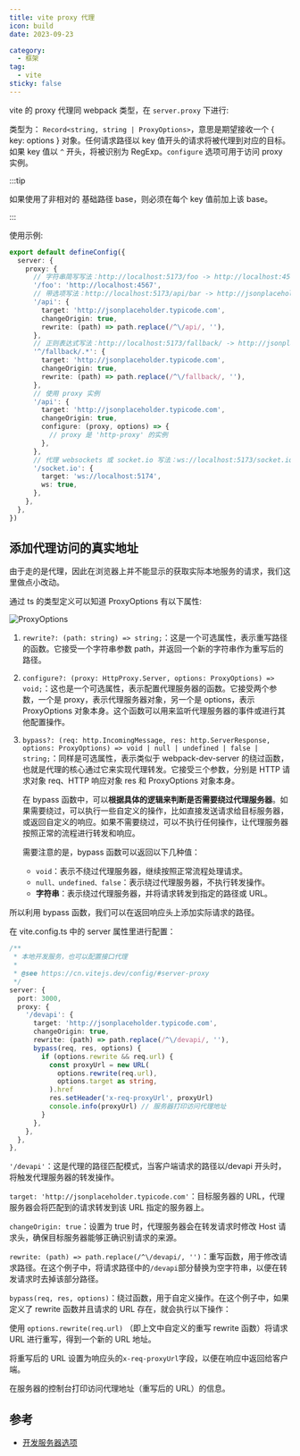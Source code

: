 ```yaml
---
title: vite proxy 代理
icon: build
date: 2023-09-23

category:
  - 框架
tag:
  - vite
sticky: false
---
```


vite 的 proxy 代理同 webpack 类型，在 `server.proxy` 下进行:

类型为： `Record<string, string | ProxyOptions>`，意思是期望接收一个 { key: options } 对象。任何请求路径以 key 值开头的请求将被代理到对应的目标。如果 key 值以 `^` 开头，将被识别为 RegExp。`configure` 选项可用于访问 proxy 实例。

:::tip

如果使用了非相对的 基础路径 base，则必须在每个 key 值前加上该 base。

:::

使用示例:

```ts
export default defineConfig({
  server: {
    proxy: {
      // 字符串简写写法：http://localhost:5173/foo -> http://localhost:4567/foo
      '/foo': 'http://localhost:4567',
      // 带选项写法：http://localhost:5173/api/bar -> http://jsonplaceholder.typicode.com/bar
      '/api': {
        target: 'http://jsonplaceholder.typicode.com',
        changeOrigin: true,
        rewrite: (path) => path.replace(/^\/api/, ''),
      },
      // 正则表达式写法：http://localhost:5173/fallback/ -> http://jsonplaceholder.typicode.com/
      '^/fallback/.*': {
        target: 'http://jsonplaceholder.typicode.com',
        changeOrigin: true,
        rewrite: (path) => path.replace(/^\/fallback/, ''),
      },
      // 使用 proxy 实例
      '/api': {
        target: 'http://jsonplaceholder.typicode.com',
        changeOrigin: true,
        configure: (proxy, options) => {
          // proxy 是 'http-proxy' 的实例
        },
      },
      // 代理 websockets 或 socket.io 写法：ws://localhost:5173/socket.io -> ws://localhost:5174/socket.io
      '/socket.io': {
        target: 'ws://localhost:5174',
        ws: true,
      },
    },
  },
})
```

## 添加代理访问的真实地址

由于走的是代理，因此在浏览器上并不能显示的获取实际本地服务的请求，我们这里做点小改动。

通过 ts 的类型定义可以知道 ProxyOptions 有以下属性:

![ProxyOptions](https://cdn.jsdelivr.net/gh/rayadaschn/blogImage@master/img/202309231058072.png)

1. `rewrite?: (path: string) => string;`：这是一个可选属性，表示重写路径的函数。它接受一个字符串参数 path，并返回一个新的字符串作为重写后的路径。

2. `configure?: (proxy: HttpProxy.Server, options: ProxyOptions) => void;`：这也是一个可选属性，表示配置代理服务器的函数。它接受两个参数，一个是 proxy，表示代理服务器对象，另一个是 options，表示 ProxyOptions 对象本身。这个函数可以用来监听代理服务器的事件或进行其他配置操作。

3. `bypass?: (req: http.IncomingMessage, res: http.ServerResponse, options: ProxyOptions) => void | null | undefined | false | string;`：同样是可选属性，表示类似于 webpack-dev-server 的绕过函数，也就是代理的核心通过它来实现代理转发。它接受三个参数，分别是 HTTP 请求对象 req、HTTP 响应对象 res 和 ProxyOptions 对象本身。

   在 bypass 函数中，可以**根据具体的逻辑来判断是否需要绕过代理服务器**。如果需要绕过，可以执行一些自定义的操作，比如直接发送请求给目标服务器，或返回自定义的响应。如果不需要绕过，可以不执行任何操作，让代理服务器按照正常的流程进行转发和响应。

   需要注意的是，bypass 函数可以返回以下几种值：

   - `void`：表示不绕过代理服务器，继续按照正常流程处理请求。
   - `null、undefined、false`：表示绕过代理服务器，不执行转发操作。
   - **字符串**：表示绕过代理服务器，并将请求转发到指定的路径或 URL。

所以利用 bypass 函数，我们可以在返回响应头上添加实际请求的路径。

在 vite.config.ts 中的 server 属性里进行配置：

```ts
/**
 * 本地开发服务，也可以配置接口代理
 *
 * @see https://cn.vitejs.dev/config/#server-proxy
 */
server: {
  port: 3000,
  proxy: {
    '/devapi': {
      target: 'http://jsonplaceholder.typicode.com',
      changeOrigin: true,
      rewrite: (path) => path.replace(/^\/devapi/, ''),
      bypass(req, res, options) {
        if (options.rewrite && req.url) {
          const proxyUrl = new URL(
            options.rewrite(req.url),
            options.target as string,
          ).href
          res.setHeader('x-req-proxyUrl', proxyUrl)
          console.info(proxyUrl) // 服务器打印访问代理地址
        }
      },
    },
  },
},
```

`'/devapi'`：这是代理的路径匹配模式，当客户端请求的路径以/devapi 开头时，将触发代理服务器的转发操作。

`target: 'http://jsonplaceholder.typicode.com'`：目标服务器的 URL，代理服务器会将匹配到的请求转发到该 URL 指定的服务器上。

`changeOrigin: true`：设置为 true 时，代理服务器会在转发请求时修改 Host 请求头，确保目标服务器能够正确识别请求的来源。

`rewrite: (path) => path.replace(/^\/devapi/, '')`：重写函数，用于修改请求路径。在这个例子中，将请求路径中的`/devapi`部分替换为空字符串，以便在转发请求时去掉该部分路径。

`bypass(req, res, options)`：绕过函数，用于自定义操作。在这个例子中，如果定义了 rewrite 函数并且请求的 URL 存在，就会执行以下操作：

使用 `options.rewrite(req.url)` （即上文中自定义的重写 rewrite 函数）将请求 URL 进行重写，得到一个新的 URL 地址。

将重写后的 URL 设置为响应头的`x-req-proxyUrl`字段，以便在响应中返回给客户端。

在服务器的控制台打印访问代理地址（重写后的 URL）的信息。

## 参考

- [开发服务器选项](https://cn.vitejs.dev/config/server-options.html#server-proxy)
